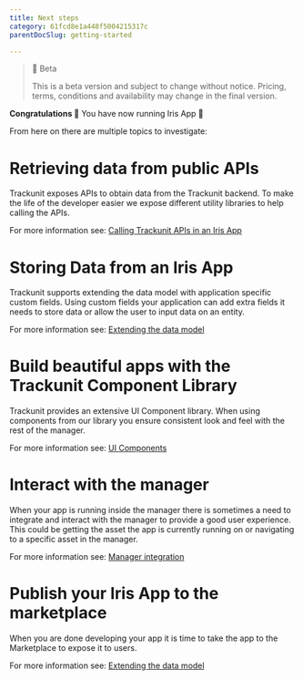 ```yaml
---
title: Next steps
category: 61fcd8e1a448f5004215317c
parentDocSlug: getting-started

---
```

> 🚧 Beta
> 
> This is a beta version and subject to change without notice. Pricing, terms, conditions and availability may change in the final version.

**Congratulations 🎉** You have now running Iris App 👏

From here on there are multiple topics to investigate:

# Retrieving data from public APIs

Trackunit exposes APIs to obtain data from the Trackunit backend. To make the life of the developer easier we expose different utility libraries to help calling the APIs.

For more information see: [Calling Trackunit APIs in an Iris App](./public-apis)

# Storing Data from an Iris App

Trackunit supports extending the data model with application specific custom fields. Using custom fields your application can add extra fields it needs to store data or allow the user to input data on an entity.

For more information see: [Extending the data model](./save-data-from-your-app)

# Build beautiful apps with the Trackunit Component Library

Trackunit provides an extensive UI Component library. When using components from our library you ensure consistent look and feel with the rest of the manager.

<!-- TODO Insert image -->

For more information see: [UI Components](/page/ui-components)

# Interact with the manager

When your app is running inside the manager there is sometimes a need to integrate and interact with the manager to provide a good user experience. This could be getting the asset the app is currently running on or navigating to a specific asset in the manager.

For more information see: [Manager integration](/page/runtime-libs)


# Publish your Iris App to the marketplace

When you are done developing your app it is time to take the app to the Marketplace to expose it to users.

For more information see: [Extending the data model](./publish-app)

